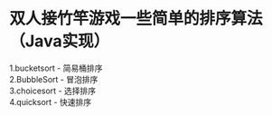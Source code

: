 # 双人接竹竿游戏一些简单的排序算法（Java实现）
1.bucketsort - 简易桶排序<br>
2.BubbleSort - 冒泡排序<br>
3.choicesort - 选择排序<br>
4.quicksort  - 快速排序<br>
<br>
